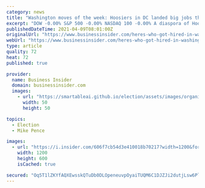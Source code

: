 ```yaml
---
category: news
title: "Washington moves of the week: Hoosiers in DC landed big jobs this week, a sign of the sprawling networks of Mike Pence and Pete Buttigieg"
excerpt: "DOW -0.00% S&P 500 -0.00% NASDAQ 100 -0.00% A diaspora of Hoosier politicos in DC made big job moves this week, a sign of the enduring and sprawling political networks forged by former Vice President Mike Pence and Transportation Secretary Pete Buttigieg."
publishedDateTime: 2021-04-09T08:01:00Z
originalUrl: "https://www.businessinsider.com/heres-who-got-hired-in-washington-this-week-buttigieg-pence-2021-4"
webUrl: "https://www.businessinsider.com/heres-who-got-hired-in-washington-this-week-buttigieg-pence-2021-4"
type: article
quality: 72
heat: 72
published: true

provider:
  name: Business Insider
  domain: businessinsider.com
  images:
    - url: "https://smartableai.github.io/election/assets/images/organizations/businessinsider.com-50x50.jpg"
      width: 50
      height: 50

topics:
  - Election
  - Mike Pence

images:
  - url: "https://i.insider.com/606f7cb54d3e410018b70217?width=1200&format=jpeg"
    width: 1200
    height: 600
    isCached: true

secured: "Oq5T1lZKYfAQXEwsskQTuDb0DLOpeneuvpOyaiTUQM6C1DJZJi2dutjLsw6PlzCkWF5X0F981tCiUojUgX2wMs+rWjse6hL4dr687pPoCNy//STB6UWuMzcW1atUimA2Zf+o7lIydY79nKKVNCYoRg50IKlUDrXTtJ4NQt2011an4MUX1qIXr/CG+36ZK4i5YkAt6YwRGdw6gmgbEW8lGK+N6aRnbUDEzy9b+oDRyoVq/lARdRqLgybz4YsdzYaH4PpC9xLkhQjf/bCXKk6U5xcz0lYiVY6sAtPOiAdO0XoKw7U/j2BHyxBWEzVL2qENodVeTHiof77ICwSiLEL4X9HodZ5vJ3hGbj5h7nF5gek=;8v7Qcq4pMV7ejGVYgLES2w=="
---
```


